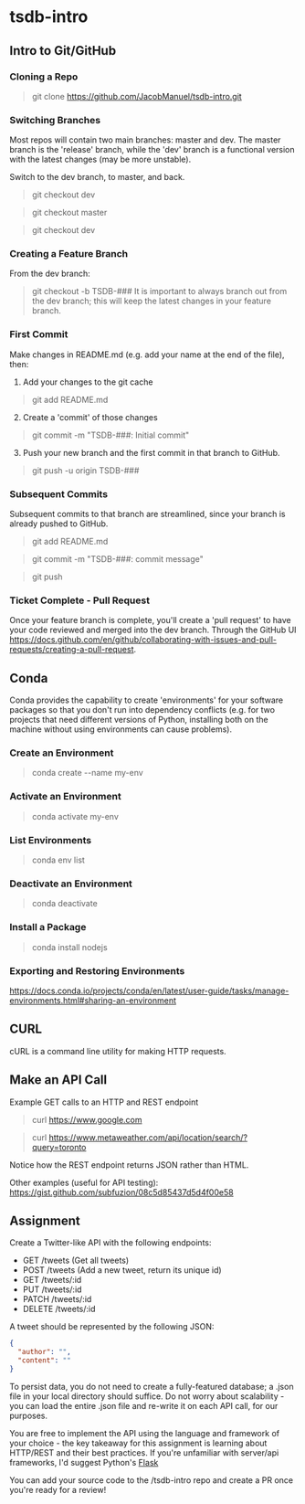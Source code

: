 # tsdb-intro

## Intro to Git/GitHub
### Cloning a Repo
> git clone https://github.com/JacobManuel/tsdb-intro.git 

### Switching Branches 
Most repos will contain two main branches: master and dev. The master branch is the 'release' branch, while the 'dev' branch is a functional version with the latest changes (may be more unstable). 

Switch to the dev branch, to master, and back.
> git checkout dev

> git checkout master 

> git checkout dev

### Creating a Feature Branch 
From the dev branch: 
> git checkout -b TSDB-###
It is important to always branch out from the dev branch; this will keep the latest changes in your feature branch. 

### First Commit
Make changes in README.md (e.g. add your name at the end of the file), then:

1. Add your changes to the git cache
> git add README.md 

2. Create a 'commit' of those changes 
> git commit -m "TSDB-###: Initial commit"

3. Push your new branch and the first commit in that branch to GitHub. 
> git push -u origin TSDB-### 

### Subsequent Commits 
Subsequent commits to that branch are streamlined, since your branch is already pushed to GitHub. 
> git add README.md

> git commit -m "TSDB-###: commit message"

> git push

### Ticket Complete - Pull Request
Once your feature branch is complete, you'll create a 'pull request' to have your code reviewed and merged into the dev branch. Through the GitHub UI https://docs.github.com/en/github/collaborating-with-issues-and-pull-requests/creating-a-pull-request. 

## Conda
Conda provides the capability to create 'environments' for your software packages so that you don't run into dependency conflicts (e.g. for two projects that need different versions of Python, installing both on the machine without using environments can cause problems). 

### Create an Environment
> conda create --name my-env

### Activate an Environment
> conda activate my-env 

### List Environments
> conda env list 

### Deactivate an Environment
> conda deactivate

### Install a Package 
> conda install nodejs

### Exporting and Restoring Environments
https://docs.conda.io/projects/conda/en/latest/user-guide/tasks/manage-environments.html#sharing-an-environment

## CURL 
cURL is a command line utility for making HTTP requests. 

## Make an API Call
Example GET calls to an HTTP and REST endpoint
> curl https://www.google.com

> curl https://www.metaweather.com/api/location/search/?query=toronto

Notice how the REST endpoint returns JSON rather than HTML. 

Other examples (useful for API testing): 
https://gist.github.com/subfuzion/08c5d85437d5d4f00e58

## Assignment 

Create a Twitter-like API with the following endpoints: 
- GET /tweets (Get all tweets)
- POST /tweets (Add a new tweet, return its unique id)
- GET /tweets/:id 
- PUT /tweets/:id
- PATCH /tweets/:id
- DELETE /tweets/:id

A tweet should be represented by the following JSON: 
```json
{
  "author": "",
  "content": ""
}
```

To persist data, you do not need to create a fully-featured database; a .json file in your local directory should suffice. Do not worry about scalability - you can load the entire .json file and re-write it on each API call, for our purposes. 

You are free to implement the API using the language and framework of your choice - the key takeaway for this assignment is learning about HTTP/REST and their best practices. If you're unfamiliar with server/api frameworks, I'd suggest Python's [Flask](https://flask.palletsprojects.com/en/1.1.x/quickstart/#quickstart)

You can add your source code to the /tsdb-intro repo and create a PR once you're ready for a review! 